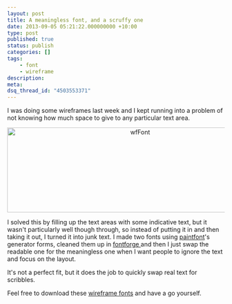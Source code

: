 ```yaml
---
layout: post
title: A meaningless font, and a scruffy one
date: 2013-09-05 05:21:22.000000000 +10:00
type: post
published: true
status: publish
categories: []
tags:
    - font
    - wireframe
description:
meta:
dsq_thread_id: "4503553371"
---
```


<p>I was doing some wireframes last week and I kept running into a problem of not knowing how much space to give to any particular text area.</p>
<p style="text-align: center;"><a href="/wordpress/wp-content/uploads/2013/09/wfFont.gif"><img class="size-full wp-image-1493 aligncenter" alt="wfFont" src="{{ site.baseurl }}/assets/wfFont.gif" width="600" height="196" /></a></p>
<p>I solved this by filling up the text areas with some indicative text, but it wasn't particularly well though through, so instead of putting it in and then taking it out, I turned it into junk text. I made two fonts using <a href="http://www.paintfont.com/">paintfont</a>'s generator forms, cleaned them up in <a href="http://fontforge.org/">fontforge </a>and then I just swap the readable one for the meaningless one when I want people to ignore the text and focus on the layout.</p>
<p>It's not a perfect fit, but it does the job to quickly swap real text for scribbles.</p>
<p>Feel free to download these <a href="http://notionparallax.co.uk/wordpress/wp-content/uploads/2013/09/wireframe-fonts.zip">wireframe fonts</a> and have a go yourself.</p>
